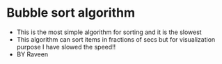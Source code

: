 # Bubble sort algorithm

- This is the most simple algorithm for sorting and it is the slowest
- This algorithm can sort items in fractions of secs but for visualization purpose I have slowed the speed!!
- BY Raveen
